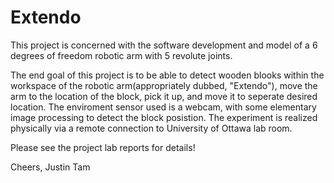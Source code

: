 # Extendo
This project is concerned with the software development and model of a 6 degrees of freedom robotic arm with 5 revolute joints.

The end goal of this project is to be able to detect wooden blooks within the workspace of the robotic arm(appropriately dubbed, "Extendo"), move the arm to the location of the block, pick it up, and move it to seperate desired location. The enviroment sensor used is a webcam, with some elementary image processing to detect the block posistion. The experiment is realized physically via a remote connection to University of Ottawa lab room.

Please see the project lab reports for details!

Cheers,
Justin Tam
